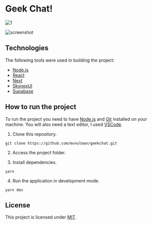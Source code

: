 # Geek Chat!

<!-- Project has been developing at Alura's React 4 Immersion -->

![1](https://user-images.githubusercontent.com/63374582/151678402-f5c29128-fc78-4fda-b16c-809bba52b9f6.JPG)

![screenshot](https://user-images.githubusercontent.com/63374582/151855932-3dcef2a5-20c0-4969-9ca1-096cf7980964.JPG)


## Technologies

The following tools were used in building the project:

- [Node.js](https://nodejs.dev)
- [React](https://pt-br.reactjs.org)
- [Next](https://nextjs.org)
- [SkynexUI](https://skynexui.dev)
- [Supabase](https://supabase.com/)

## How to run the project

To run the project you need to have [Node.js](https://nodejs.dev) and [Git](https://git-scm.com) installed on your machine. You will also need a text editor, I used [VSCode](https://code.visualstudio.com).

1. Clone this repository.

```
git clone https://github.com/mvnulman/geekchat.git
```

2. Access the project folder.

3. Install dependencies.

```
yarn
```

4. Run the application in development mode.

```
yarn dev
```

## License

This project is licensed under [MIT](/LICENSE).
